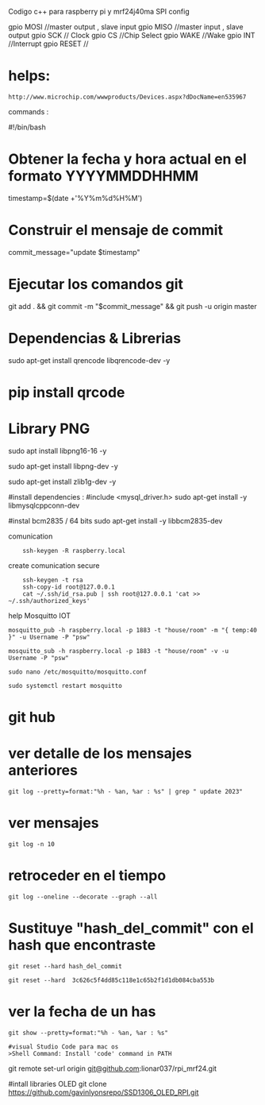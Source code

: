 Codigo c++ para raspberry pi y mrf24j40ma
SPI config 

gpio MOSI //master output , slave input
gpio MISO //master input , slave output 
gpio SCK // Clock 
gpio CS //Chip Select
gpio WAKE //Wake
gpio INT //Interrupt
gpio RESET //

# helps:

	http://www.microchip.com/wwwproducts/Devices.aspx?dDocName=en535967

commands :

#!/bin/bash

# Obtener la fecha y hora actual en el formato YYYYMMDDHHMM
timestamp=$(date +'%Y%m%d%H%M')

# Construir el mensaje de commit
commit_message="update $timestamp"

# Ejecutar los comandos git
git add . && git commit -m "$commit_message" && git push -u origin master

# Dependencias & Librerias

sudo apt-get install qrencode libqrencode-dev -y
# pip install qrcode

# Library PNG
sudo apt install libpng16-16 -y

sudo apt-get install libpng-dev -y

sudo apt-get install zlib1g-dev -y

#install dependencies :
#include <mysql_driver.h>
sudo apt-get install -y libmysqlcppconn-dev

#instal bcm2835 / 64 bits
sudo apt-get install -y libbcm2835-dev


comunication

		ssh-keygen -R raspberry.local


create comunication secure

		ssh-keygen -t rsa
		ssh-copy-id root@127.0.0.1
		cat ~/.ssh/id_rsa.pub | ssh root@127.0.0.1 'cat >> ~/.ssh/authorized_keys'


help Mosquitto IOT

	mosquitto_pub -h raspberry.local -p 1883 -t "house/room" -m "{ temp:40 }" -u Username -P "psw"

	mosquitto_sub -h raspberry.local -p 1883 -t "house/room" -v -u Username -P "psw"

	sudo nano /etc/mosquitto/mosquitto.conf 

	sudo systemctl restart mosquitto


#	git hub 
#	ver detalle de los mensajes anteriores
	git log --pretty=format:"%h - %an, %ar : %s" | grep " update 2023"

#	ver mensajes 
	git log -n 10

#	retroceder en el tiempo 
	git log --oneline --decorate --graph --all

# Sustituye "hash_del_commit" con el hash que encontraste
	git reset --hard hash_del_commit

	git reset --hard  3c626c5f4dd85c118e1c65b2f1d1db084cba553b

#	ver la fecha de un has
	git show --pretty=format:"%h - %an, %ar : %s"

	#visual Studio Code para mac os
	>Shell Command: Install 'code' command in PATH



git remote set-url origin git@github.com:lionar037/rpi_mrf24.git

#intall libraries OLED
git clone https://github.com/gavinlyonsrepo/SSD1306_OLED_RPI.git
